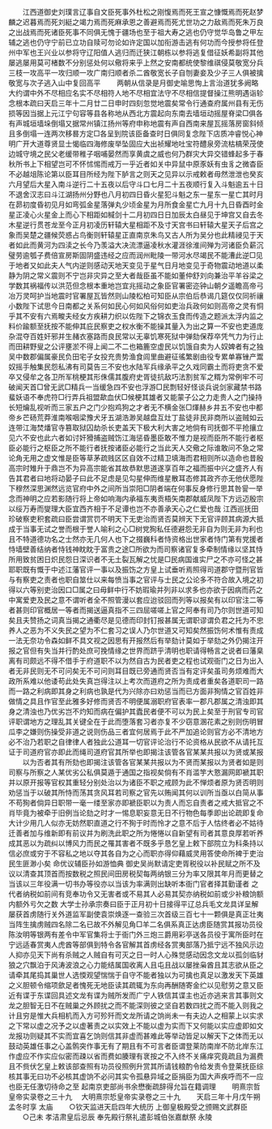 <!-- { "loadSidebar": true } -->
　　江西道御史刘璞言辽事自文臣死事外杜松之刚愎焉而死王宣之慷慨焉而死赵梦麟之迟暮焉而死刘綎之竭力焉而死麻承恩之善避焉而死尤世功之力敌焉而死朱万良之出战焉而死诸臣死事不同俱无愧于疆场也至于祖大寿之逃也仍守觉华岛鲁之甲左辅之逃也仍守宁前已立功自赎可勿论如许定国以加衔游击逃有何功而今授参将任登州中军也王兴业以参将守辽阳值人逃归而迁狭江朝栋以参将逃复借征妖希副将其他屡逃屡用莫可楮数不分别惩处何以儆将来乎上然之安南都统使黎维祺侵莫敬宽分兵三枝一攻高平一攻归顺一攻广南归顺者杀二酋敬宽长子自刎妻妾及少子三人俱被擒敬宽与次子逃入山中复回高平
　　两朝从信录是月御史喻思恂上言治道犹多阙略大约谓中外不尽相应名实不尽相符人地不尽相宜法守不尽相信提督操江熊明遇诣轸念根本疏曰天启三年十二月廿二日申时四刻忽觉地震矣常令行通查府属州县有无伤损等因当据上元江宁句容等县各称地从西北方震起向东南去墙垣动摇屋脊梁□俱各有声城垣墙垛倒塌又据常州镇江扬州等府申称地震有声自西南来屋瓦摇落房窗斜倾且多倒塌一连两次移晷方定□各呈到院该臣备查时日俱同复念陛下店质冲睿悦心神明广开大道尊贤显士愒临四海修废举坠固应大出祯耀地吐宝符醴泉旁流枯槁荣茂使边城守境之民父老缓带稚子咽哺晏然而享黄虞之威也何乃群灾大异交错蜂起多于春秋所书上下相望岂可不怀怵惕而戒万一乎近者如关中异鼠中原豕妖有虫豸之微杳臣不必越俎陈论第以臣耳目所经为陛下胪言之则天之见异以示戒敕者毋然泄泄也癸亥六月望后大星入南斗逆行二十五夜以后守斗口七月二十五夜顺行复入斗魁逾五十日不退舍汉志曰斗江湖扬州分野也八月初四日昏火星犯斗魁之东一星东一星亡其时月在昴初度昏初见月如弯弧金星落弹丸少顷金星为月所食金星亡九月十九日昏酉时金星正凌心火星金上而心下相距如椷剑十二月初四日日加辰太白昼见于坤宫又自去冬木星逆行贯苍龙至今正月初凌历轩辕大星相距不及寸天宫书曰轩辕大星天子后宫之象而吴楚之疆候荧惑占鸟衡则轩辕星正直南京朱鸟又古人所为吴分也此精祲见于天者如此而黄河为四渎之长今乃羡溢大决流漂逼凌秋水灌涯徐淮间殚为河诸臣负薪沉璧劳逾瓠子费倍宣房斯固阴盛违经之应而润州毗陵一带河水尽竭民不能漕此逆□见于地者又如此夫人气内逆则感动天地天变见于星气日月地变见于奇物震动地道以柔静为阴之常义震则不宁岂非灾异之至大者哉臣虽不能如董仲舒刘向兼治平羊谷梁之学数其祸福传以洪范但念根本重地岂宜兆摇动之象臣官署密迩钟山朝夕遥瞻高帝弓冶万灵呵护当地震时官署屋瓦皆然则山陵松柏可知臣从宗伯后恭谒几筵仅仅同祈禳小数陛下试思今日南都之关系何如民心何如风俗何如吏治兵政何如则高帝之灵有恫乎其不安有六焉畯夫经女方疾耕力织以佐陛下之锦衣玉食而传造之题派太浮内监之料价踰额至抚按不能伸其庇民察吏之权水衡不能操其量入为出之算一不安也吏道庞杂混夺百姓奸邪并生赭衣塞路而良民常以无辜饥寒死狱中弹劾保荐卒凭气力为行止而田耕野叟之公评壅淤不得上闻二不二也箱簏空虚民以饥饿自卖为人奴婢者有之独吴中数郡偏属豪民负田宅子女投充贵势渔食闾里曲避征徭繁剧由役专累单寡锉产鬻奴摇手触集民怨私沸有司莫告三不安也水陆军兵缘承平之久戏同霸土而将吏贪不爱卒又侵牟之各卫所军桃梗其形侏儒其腹府史胥徒抗敌巧法割贫军之糈为常例牢不可破闻天首□曾无武□精兵一当缓急四不安也浮游□民剽轻好怪谈兵说剑家藏禁书路蜚妖语不奉虎符□行弄兵祖盟歃血伏□候梗其雄者又能蒙子公之力走贵人之门操持长短爚乱视听而三家五户之门少抱鸡狗之才者无不横金张□煇赫乡井五不安也中都帝乡芒砀荒莽淮南喉咽梁豫犬牙五湖浩渺吴越盘互灶丁盐徒非民非商所以盗贼如云连带江海焚燔官寺篡取狱囚劫杀长吏盖天下极大利大害之地倘有司抚御不平抢攘立见六不安也此六者如讨奸猾捕盗贼饬江海惩昏墨臣敢不惟力是视而臣所不能行者枢臣必能行之枢臣之所不能行者抚按诸臣必能行之当此天人交儆之际谁敢问不急之常论角无用之虚文惟是臣等草茅疏贱区区自效不过精卫填海而君相则所以造命也昔殷高宗时雉升于鼎岂不为异高宗能省其故恭默思道遂享百年之福而振中兴之盛齐人有告其君者曰地将动晏子曰此不足虑是见勾星伸而维星散耳态修其政齐亦无他伏愿陛下穆然深思渊然远览官府中外之间所当崇阳□阴者端在何事反身修行思其咎諐一举念而神明之应若影随行将上帝如响海内承福东夷贡梧矢南郡献威凤陛下方远迈殷宗以绥万寿而燮理大臣宜西齐相于不足谭也岂不亦善承天心之仁爱也哉  江西巡抚田珍破察吏积套疏曰臣尝谓赏罚不明天下无吏治而贤否莫辨天下无官评顾其病源大抵成于当事无试之誉而根于誉人喻利之心□树党狥私任德避怨无非自为则无非为利也且不特道德功名之士然亦无几何人也下之掇巍科者恃资格出世家者恃门第有党援者恃墙壁善结纳者恃钱神眈眈于富贵之途□所欲为而司察诸官复多牵制情缘以坚其恃所用致贫困日炽民怨日深识者不无土裂瓦解之忧是□民病国谁实尸之不亦可怪之甚耶职既有慨于中述江藩官评一事以及振饬之方皇上试垂听焉照得司道郡守暨刑官皆与有察吏之责者也职自筮仕以来每愤当事之官评与士民之公论多不符合故入境之初得以六等别吏治因口□属之曰毋鲜中行不妨瑕瑜并列非以求多也亦欲于因病而药之中寓爱吏及民之意不谓听者全不照管漫以套应迨驳回而列等以报矣有以印官注二等者甚则印官概居一等者而揭送逼真指不三四屈嗟嗟上官之阿奉有司乃尔则世道可知矣且夫赞扬之词真当揭之通衢尽是见德而印封钉报甚属无谓职谬谓负君之托为不忠养人之恶为不义失民之望为不仁套习之误人乃尔世道又可知矣然振饬何术惟有责成一法无奈功令森如鲜不具文视之因思有开报然后有举劾计莫如于举劾之外仍揭注开报之官但有失当并行酌处庶可挽情缘之世界而跻乎清明也职请得畅言之说者曰藩臬离有司颇远不得不借手于府道职不以为然自古为民者吏之程也试观衙门之日为出入者无非民则无不可问矣无不可问则耳目既已旁通而贤否当有定评矣虽司务烦难而大政所系难以他诿苟此处失真岂得注以上考次而道府之所为责成者重矣各道职司一路而一路之利病即其身之利病也孰是代为兴除亦曰劝惩当而已方面非狥情之官百姓非做情之具且作官至此雅多好修而贤否不明便属溺职府官表率一郡凡郡属之清浊即其身之清浊也乃优劣岂不灼知而病在偏护其蠹民者便不可以为民上矣至于刑官专司官评职谓地方之理乱其关键全在于此而堕落套习者亦复不少窃意溷花素之别则伤明冒瓜李之嫌则伤操受非道之说则伤品三者宜何居焉于此不严加追论则官方必不清地方必不治乃若职之自律律人者独此公道耳一切官评论治行不论资格从民欲不从请托互证于司道府官亦即此而绳司道府官其所举也即揭注该管各官某某共报以为贤或某报
　　以为否者其有所劾也即揭注该管各官某某共报以为不贤而某报以为贤者如是则司察与所察之人某优劣公私俱莫遁于通国之指视矣倘有不肖滥竽大憝漏网即褫其职并以原开报等官权其重轻分别处治以为诸臣不职之戒顾为此不惮烦者原为贤否明则劝惩当于以破其所恃而荡其贪风耳若司察之官先以贿闻其何以训所当亟以白简从事不苟狥者倘异日职带一毫一缕至家亦即褫臣职以为责人而忘自责者之戒大抵官之不肖毕竟为被牵于旧例当论劾之时才一惕息职妄意无日不行物色每季即出论疏即复命大计少用几人似亦无妨然职直道之行不狥于时而怜才之意不后于人怙终者必不姑待迁善者加与维新即有前议并为刷洗此职之所为惓惓以自新望有司者其意良厚若听养成其恶以为疏纠以博风力而民之罹其害者不既多乎恳乞皇上敕下部院立为科条持以信必庶或穷于不容私之地以夺其各自为之心而职亦得仰藉威灵用答使命所裨于吏治民生匪渺小矣  命优议辅臣孙如游恤典  御史吴尚默请定吏胥税役以补民赋之所不及议以清查其顶首而按数税之照民间田房税契每两纳银三分为率又限其年月而更替之当该以三年役满一切书办等役亦以当该为率满则出缺听本衙门官者择其勤谨者  之代者纳税如前间有竞奉功令又无害者或不易其人必易其契亦纳税如前或少补粮饷额内额外亏欠之数  大学士孙承宗奏曰臣于正月初十日接得平辽总兵毛文龙具详呈解屡获首虏随行关外道监军副使袁崇焕逐一查验三次首级三百七十一颗俱是真正壮夷当阵生擒虏贼四名除二名已故不外解见角□羊二名俱系真正达虏臣随赏其报功员役陈汝明等银两有差令中军官集将士于衙门外三炮三爵用彩亭送各员役于寓所臣时在宁远适春赏夷人虎酋等部俱到特令各官解其首虏经各赏夷部落乃抵宁远不独风示边人抑亦见天下尚有杀贼之人贼自有可灭之日一时人心殊觉感动因念文龙以孤剑临豺狼之穴飘泊于风涛波浪之心力能结属国收离人且屯且战以屡挫枭酋且其志欲从臣之请牵其尾捣其巢世人选愞观望惴惴于自守不能者独以为可擒也真足以激发天下英雄之义胆顿令缩项歛足者愧死无地臣读其疏辄为东向再酬随寄金纻以见慰劳之意又臣近有谍于东谍回具述文龙有谍为贼所发而广宁人铁信其谍主也近亦逃来言其事则文龙之胆智无日不在贼巢之外顾扰之而不能深则彼之坚自若数四扰之而不能入则我之计且穷是惟大兵相机而入方可殄歼而文龙所请之饷尚未一有夫边人之相蒙上以实求之下常以虚之况予之以虚著责之以实效上不能以虚为实而下又何能以实应虚即如文龙报功则疑其不实而宜喜乞饷则信其非虚而甚难此等举动皆足以解天下之体而无以鼓动英雄任事之心盖鹘突作事无有了期且有不可言者臣谓登莱防南岸不防北岸东江作虚应不作实应似密而疎以省而费如腠理有衺按之不入终不关痛痒究竟疏且为漏费且不赀伏乞皇上敕该部查照有功员役照例升赏其所请钱粮酌令给发责令登莱抚臣综核其事无曰功不必核其虚饷不必问其实令孤悬异域之臣捐臣为国大声疾呼而不一应也臣无任激切待命之至  起南京吏部尚书余懋衡疏辞得允旨在籍调理
　　明熹宗哲皇帝实录卷之三十九
　大明熹宗悊皇帝实录卷之三十九
　　天启三年十月戊午朔孟冬时享  太庙
　　○钦天监进天启四年大统历  上御皇极殿受之颁赐文武群臣
　　○己未  孝洁肃皇后忌辰  奉先殿行祭礼遣彭城伯张嘉猷祭  永陵
